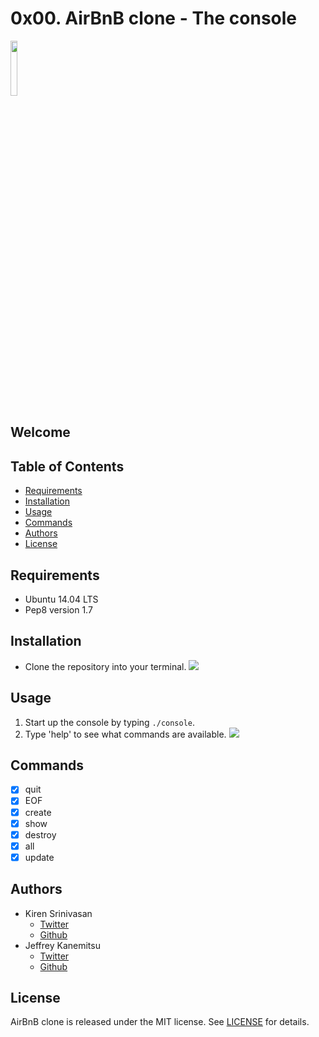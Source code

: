 # 0x00. AirBnB clone - The console

<img src="https://s3.amazonaws.com/intranet-projects-files/holbertonschool-higher-level_programming+/263/HBTN-hbnb-Final.png" style="height:15%;width:15%" />

## Welcome


## Table of Contents
* [Requirements](#requirements)
* [Installation](#installation)
* [Usage](#usage)
* [Commands](#commands)
* [Authors](#authors)
* [License](#license)

## Requirements
* Ubuntu 14.04 LTS
* Pep8 version 1.7

## Installation
* Clone the repository into your terminal.
![](https://thumbs.gfycat.com/AnimatedDopeyConey-size_restricted.gif)

## Usage
1. Start up the console by typing `./console`.
2. Type 'help' to see what commands are available.
![](https://thumbs.gfycat.com/TenderRareAztecant-size_restricted.gif)

## Commands
- [x] quit
- [x] EOF
- [x] create
- [x] show
- [x] destroy
- [x] all
- [x] update

## Authors
* Kiren Srinivasan
	* [Twitter](https://twitter.com/srinitude)
	* [Github](https://github.com/srinitude)
* Jeffrey Kanemitsu
	* [Twitter](https://twitter.com/canofmisosoup)
	* [Github](https://github.com/jeffreykanemitsu)

## License
AirBnB clone is released under the MIT license. See [LICENSE](https://github.com/srinitude/AirBnB_clone/blob/master/LICENSE) for details.
